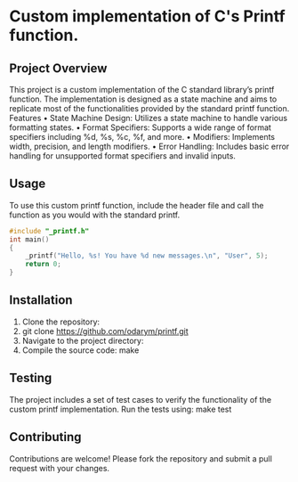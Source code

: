 # Custom implementation of C's Printf function.
## Project Overview
This project is a custom implementation of the C standard library’s printf function. The implementation is designed as a state machine and aims to replicate most of the functionalities provided by the standard printf function.
Features
•	State Machine Design: Utilizes a state machine to handle various formatting states.
•	Format Specifiers: Supports a wide range of format specifiers including %d, %s, %c, %f, and more.
•	Modifiers: Implements width, precision, and length modifiers.
•	Error Handling: Includes basic error handling for unsupported format specifiers and invalid inputs.


## Usage
To use this custom printf function, include the header file and call the function as you would with the standard printf.
```c
#include "_printf.h"
int main()
{
    _printf("Hello, %s! You have %d new messages.\n", "User", 5);
    return 0;
}
```


## Installation
1.	Clone the repository:
2.	git clone https://github.com/odarym/printf.git
3.	Navigate to the project directory:
5.	Compile the source code:
     make


## Testing
The project includes a set of test cases to verify the functionality of the custom printf implementation. Run the tests using:
make test


## Contributing
Contributions are welcome! Please fork the repository and submit a pull request with your changes.
